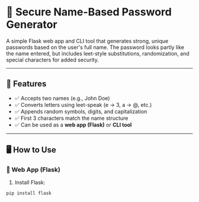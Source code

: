 # 🔐 Secure Name-Based Password Generator

A simple Flask web app and CLI tool that generates strong, unique passwords based on the user's full name. The password looks partly like the name entered, but includes leet-style substitutions, randomization, and special characters for added security.

---

## 🚀 Features

- ✅ Accepts two names (e.g., John Doe)
- ✅ Converts letters using leet-speak (e → 3, a → @, etc.)
- ✅ Appends random symbols, digits, and capitalization
- ✅ First 3 characters match the name structure
- ✅ Can be used as a **web app (Flask)** or **CLI tool**

---

## 🖥️ How to Use

### 🔸 Web App (Flask)

1. Install Flask:

```bash
pip install flask
